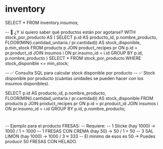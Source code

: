 # inventory

SELECT \* FROM inventory.insumos;

-- 🔁 ¿Y si quiero saber qué productos están por agotarse?
WITH stock_por_producto AS (
SELECT
p.id AS producto_id,
p.nombre_producto,
FLOOR(MIN(i.cantidad_unitaria / pr.cantidad)) AS stock_disponible,
p.min_stock
FROM products p
JOIN product_recipes pr ON p.id = pr.product_id
JOIN insumos i ON pr.insumo_id = i.id
GROUP BY p.id, p.nombre_producto
)
SELECT \*
FROM stock_por_producto
WHERE stock_disponible <= min_stock;

-- ✅ Consulta SQL para calcular stock disponible por producto
-- ✅ Stock disponible por producto (cuántas unidades se pueden hacer con los insumos disponibles).

SELECT
p.id AS producto_id,
p.nombre_producto,
FLOOR(MIN(i.cantidad_unitaria / pr.cantidad)) AS stock_disponible
FROM products p
JOIN product_recipes pr ON p.id = pr.product_id
JOIN insumos i ON pr.insumo_id = i.id
GROUP BY p.id, p.nombre_producto;

#

-- Ejemplo para el producto FRESAS:
-- Requiere:
-- 1 Sticke (hay 1000) → 1000 / 1 = 1000
-- 1 FRESAS CON CREMA (hay 50) → 50 / 1 = 50
-- 3 SAL LIMÓN (hay 1000) → 1000 / 3 ≈ 333
-- El mínimo de esos es 50 → Puedes producir 50 FRESAS CON HELADO.
